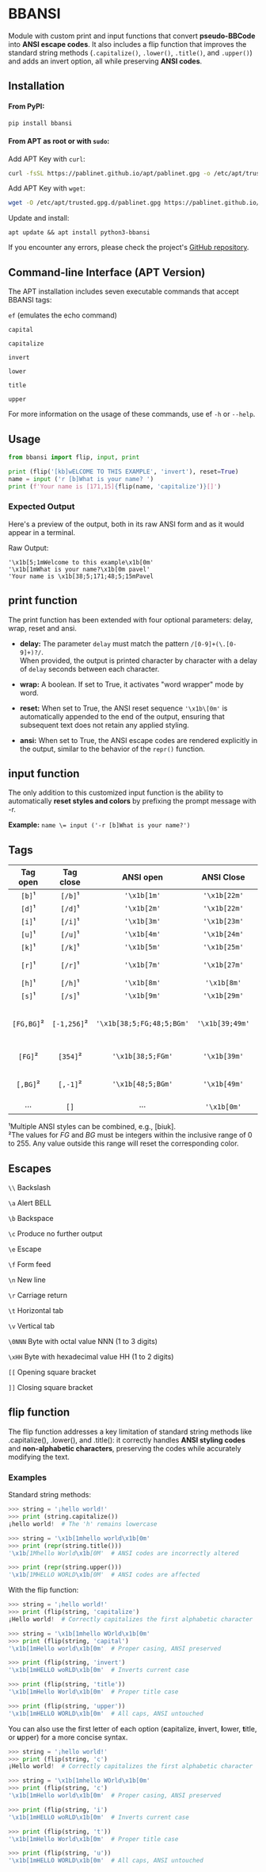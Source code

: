 # BBANSI

Module with custom print and input functions that convert **pseudo-BBCode** into **ANSI escape codes**. It also includes a flip function that improves the standard string methods (`.capitalize()`, `.lower()`, `.title()`, and `.upper()`) and adds an invert option, all while preserving **ANSI codes**.

## Installation

#### From PyPI:

```bash
pip install bbansi
```

#### From APT as root or with `sudo`:

Add APT Key with `curl`:

```bash
curl -fsSL https://pablinet.github.io/apt/pablinet.gpg -o /etc/apt/trusted.gpg.d/pablinet.gpg```
```

Add APT Key with `wget`:

```bash
wget -O /etc/apt/trusted.gpg.d/pablinet.gpg https://pablinet.github.io/apt/pablinet.gpg
```

Update and install:

```
apt update && apt install python3-bbansi
```

If you encounter any errors, please check the project's [GitHub repository](https://github.com/PabliNet/bbansi).

## Command-line Interface (APT Version)

The APT installation includes seven executable commands that accept BBANSI tags:

`ef` (emulates the echo command)

`capital`

`capitalize`

`invert`

`lower`

`title`

`upper`

For more information on the usage of these commands, use ef `-h` or `--help`.

## Usage

```python
from bbansi import flip, input, print

print (flip('[kb]wELCOME TO THIS EXAMPLE', 'invert'), reset=True)
name = input ('r [b]What is your name? ')
print (f'Your name is [171,15]{flip(name, 'capitalize')}[]')
```

### Expected Output

Here's a preview of the output, both in its raw ANSI form and as it would appear in a terminal.

Raw Output:

```
'\x1b[5;1mWelcome to this example\x1b[0m'
'\x1b[1mWhat is your name?\x1b[0m pavel'
'Your name is \x1b[38;5;171;48;5;15mPavel
```

## print function

The print function has been extended with four optional parameters: delay, wrap, reset and ansi.

* **delay:** The parameter `delay` must match the pattern `/[0-9]+(\.[0-9]+)?/`.  
When provided, the output is printed character by character with a delay of `delay` seconds between each character.

* **wrap:** A boolean. If set to True, it activates "word wrapper" mode by word.

* **reset:** When set to True, the ANSI reset sequence `'\x1b\[0m'` is automatically appended to the end of the output, ensuring that subsequent text does not retain any applied styling.

* **ansi:** When set to True, the ANSI escape codes are rendered explicitly in the output, similar to the behavior of the `repr()` function.

## input function

The only addition to this customized input function is the ability to automatically **reset styles and colors** by prefixing the prompt message with \-r.

**Example:** `name \= input ('-r [b]What is your name?')`

## Tags

|Tag open|Tag close|ANSI open|ANSI Close|Description|
|:-----------:|:-----------:|:-----:|:-----:|:---------------:|
|`[b]`¹|`[/b]`¹|`'\x1b[1m'`|`'\x1b[22m'`|Bold|
|`[d]`¹|`[/d]`¹|`'\x1b[2m'`|`'\x1b[22m'`|Dim|
|`[i]`¹|`[/i]`¹|`'\x1b[3m'`|`'\x1b[23m'`|Italic|
|`[u]`¹|`[/u]`¹|`'\x1b[4m'`|`'\x1b[24m'`|Underline|
|`[k]`¹|`[/k]`¹|`'\x1b[5m'`|`'\x1b[25m'`|Blink|
|`[r]`¹|`[/r]`¹|`'\x1b[7m'`|`'\x1b[27m'`|Reverse video|
|`[h]`¹|`[/h]`¹|`'\x1b[8m'`|`'\x1b[8m'`|Hidden text|
|`[s]`¹|`[/s]`¹|`'\x1b[9m'`|`'\x1b[29m'`|Strike out|
|`[FG,BG]`²|`[-1,256]`²|`'\x1b[38;5;FG;48;5;BGm'`|`'\x1b[39;49m'`|Text color and bacground color|
|`[FG]`²|`[354]`²|`'\x1b[38;5;FGm'`|`'\x1b[39m'`|Only text color|
|`[,BG]`²|`[,-1]`²|`'\x1b[48;5;BGm'`|`'\x1b[49m'`|Only background color|
|···|`[]`|···|`'\x1b[0m'`|All reset|

¹Multiple ANSI styles can be combined, e.g., [biuk].  
²The values for *FG* and *BG* must be integers within the inclusive range of 0 to 255\. Any value outside this range will reset the corresponding color.

## Escapes

`\\`    Backslash

`\a`    Alert BELL

`\b`    Backspace

`\c`    Produce no further output

`\e`    Escape

`\f`    Form feed

`\n`    New line

`\r`    Carriage return

`\t`    Horizontal tab

`\v`    Vertical tab

`\0NNN` Byte with octal value NNN (1 to 3 digits)

`\xHH`  Byte with hexadecimal value HH (1 to 2 digits)

`[[`    Opening square bracket

`]]`    Closing square bracket

## flip function

The flip function addresses a key limitation of standard string methods like .capitalize(), .lower(), and .title(): it correctly handles **ANSI styling codes** and **non-alphabetic characters**, preserving the codes while accurately modifying the text.

### Examples

Standard string methods:

```python
>>> string = '¡hello world!'
>>> print (string.capitalize())
¡hello world!  # The 'h' remains lowercase

>>> string = '\x1b[1mhello world\x1b[0m'
>>> print (repr(string.title()))
'\x1b[1Mhello World\x1b[0M'  # ANSI codes are incorrectly altered

>>> print (repr(string.upper()))
'\x1b[1MHELLO WORLD\x1b[0M'  # ANSI codes are affected
```
With the flip function:
```python
>>> string = '¡hello world!'
>>> print (flip(string, 'capitalize')
¡Hello world!  # Correctly capitalizes the first alphabetic character

>>> string = '\x1b[1mhello WOrld\x1b[0m'
>>> print (flip(string, 'capital')
'\x1b[1mHello world\x1b[0m'  # Proper casing, ANSI preserved

>>> print (flip(string, 'invert')
'\x1b[1mHELLO woRLD\x1b[0m'  # Inverts current case

>>> print (flip(string, 'title'))
'\x1b[1mHello World\x1b[0m'  # Proper title case

>>> print (flip(string, 'upper'))
'\x1b[1mHELLO WORLD\x1b[0m'  # All caps, ANSI untouched
```
You can also use the first letter of each option (**c**apitalize, **i**nvert, **l**ower, **t**itle, or **u**pper) for a more concise syntax.
```python
>>> string = '¡hello world!'
>>> print (flip(string, 'c')
¡Hello world!  # Correctly capitalizes the first alphabetic character

>>> string = '\x1b[1mhello WOrld\x1b[0m'
>>> print (flip(string, 'c')
'\x1b[1mHello world\x1b[0m'  # Proper casing, ANSI preserved

>>> print (flip(string, 'i')
'\x1b[1mHELLO woRLD\x1b[0m'  # Inverts current case

>>> print (flip(string, 't'))
'\x1b[1mHello World\x1b[0m'  # Proper title case

>>> print (flip(string, 'u'))
'\x1b[1mHELLO WORLD\x1b[0m'  # All caps, ANSI untouched
```
